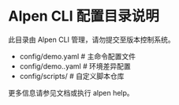 # Alpen CLI 配置目录说明

此目录由 Alpen CLI 管理，请勿提交至版本控制系统。

- config/demo.yaml            # 主命令配置文件
- config/demo.<env>.yaml      # 环境差异配置
- config/scripts/             # 自定义脚本仓库

更多信息请参见文档或执行 alpen help。
